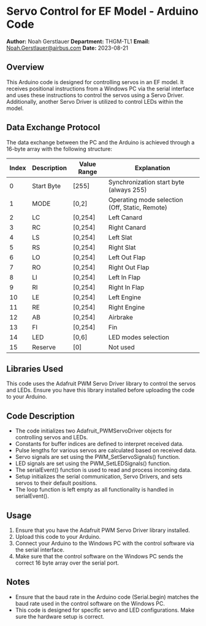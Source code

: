 # Servo Control for EF Model - Arduino Code

**Author:** Noah Gerstlauer
**Department:** THGM-TL1
**Email:** Noah.Gerstlauer@airbus.com
**Date:** 2023-08-21

## Overview

This Arduino code is designed for controlling servos in an EF model. It receives positional instructions from a Windows PC via the serial interface and uses these instructions to control the servos using a Servo Driver. Additionally, another Servo Driver is utilized to control LEDs within the model.

## Data Exchange Protocol

The data exchange between the PC and the Arduino is achieved through a 16-byte array with the following structure:

| Index | Description      | Value Range | Explanation                                            |
|-------|------------------|-------------|--------------------------------------------------------|
| 0     | Start Byte       | [255]       | Synchronization start byte (always 255)              |
| 1     | MODE             | [0,2]       | Operating mode selection (Off, Static, Remote)        |
| 2     | LC               | [0,254]     | Left Canard                                           |
| 3     | RC               | [0,254]     | Right Canard                                          |
| 4     | LS               | [0,254]     | Left Slat                                            |
| 5     | RS               | [0,254]     | Right Slat                                           |
| 6     | LO               | [0,254]     | Left Out Flap                                         |
| 7     | RO               | [0,254]     | Right Out Flap                                        |
| 8     | LI               | [0,254]     | Left In Flap                                          |
| 9     | RI               | [0,254]     | Right In Flap                                         |
| 10    | LE               | [0,254]     | Left Engine                                          |
| 11    | RE               | [0,254]     | Right Engine                                         |
| 12    | AB               | [0,254]     | Airbrake                                              |
| 13    | FI               | [0,254]     | Fin                                                   |
| 14    | LED              | [0,6]       | LED modes selection                                   |
| 15    | Reserve          | [0]         | Not used                                              |

## Libraries Used

This code uses the Adafruit PWM Servo Driver library to control the servos and LEDs. Ensure you have this library installed before uploading the code to your Arduino.

## Code Description

- The code initializes two Adafruit_PWMServoDriver objects for controlling servos and LEDs.
- Constants for buffer indices are defined to interpret received data.
- Pulse lengths for various servos are calculated based on received data.
- Servo signals are set using the PWM_SetServoSignals() function.
- LED signals are set using the PWM_SetLEDSignals() function.
- The serialEvent() function is used to read and process incoming data.
- Setup initializes the serial communication, Servo Drivers, and sets servos to their default positions.
- The loop function is left empty as all functionality is handled in serialEvent().

## Usage

1. Ensure that you have the Adafruit PWM Servo Driver library installed.
2. Upload this code to your Arduino.
3. Connect your Arduino to the Windows PC with the control software via the serial interface.
4. Make sure that the control software on the Windows PC sends the correct 16 byte array over the serial port.

## Notes

- Ensure that the baud rate in the Arduino code (Serial.begin) matches the baud rate used in the control software on the Windows PC.
- This code is designed for specific servo and LED configurations. Make sure the hardware setup is correct.

